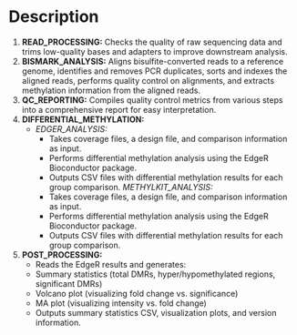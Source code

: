 # Description

1. **READ\_PROCESSING:** Checks the quality of raw sequencing data and trims low-quality bases and adapters to improve downstream analysis.
2. **BISMARK\_ANALYSIS:** Aligns bisulfite-converted reads to a reference genome, identifies and removes PCR duplicates, sorts and indexes the aligned reads, performs quality control on alignments, and extracts methylation information from the aligned reads.
3. **QC\_REPORTING:** Compiles quality control metrics from various steps into a comprehensive report for easy interpretation.
4. **DIFFERENTIAL\_METHYLATION:**
   * _EDGER\_ANALYSIS:_
     * Takes coverage files, a design file, and comparison information as input.
     * Performs differential methylation analysis using the EdgeR Bioconductor package.
     * Outputs CSV files with differential methylation results for each group comparison. _METHYLKIT\_ANALYSIS:_
     * Takes coverage files, a design file, and comparison information as input.
     * Performs differential methylation analysis using the EdgeR Bioconductor package.
     * Outputs CSV files with differential methylation results for each group comparison.
5. **POST\_PROCESSING:**
   * Reads the EdgeR results and generates:
   * Summary statistics (total DMRs, hyper/hypomethylated regions, significant DMRs)
   * Volcano plot (visualizing fold change vs. significance)
   * MA plot (visualizing intensity vs. fold change)
   * Outputs summary statistics CSV, visualization plots, and version information.
